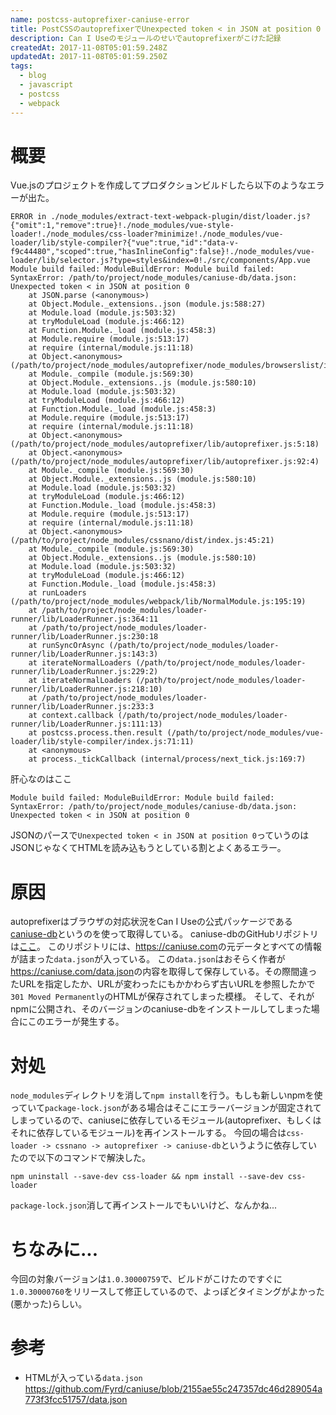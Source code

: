 ```yaml
---
name: postcss-autoprefixer-caniuse-error
title: PostCSSのautoprefixerでUnexpected token < in JSON at position 0
description: Can I Useのモジュールのせいでautoprefixerがこけた記録
createdAt: 2017-11-08T05:01:59.248Z
updatedAt: 2017-11-08T05:01:59.250Z
tags:
  - blog
  - javascript
  - postcss
  - webpack
---
```

# 概要

Vue.jsのプロジェクトを作成してプロダクションビルドしたら以下のようなエラーが出た。

```shell
ERROR in ./node_modules/extract-text-webpack-plugin/dist/loader.js?{"omit":1,"remove":true}!./node_modules/vue-style-loader!./node_modules/css-loader?minimize!./node_modules/vue-loader/lib/style-compiler?{"vue":true,"id":"data-v-f9c44480","scoped":true,"hasInlineConfig":false}!./node_modules/vue-loader/lib/selector.js?type=styles&index=0!./src/components/App.vue
Module build failed: ModuleBuildError: Module build failed: SyntaxError: /path/to/project/node_modules/caniuse-db/data.json: Unexpected token < in JSON at position 0
    at JSON.parse (<anonymous>)
    at Object.Module._extensions..json (module.js:588:27)
    at Module.load (module.js:503:32)
    at tryModuleLoad (module.js:466:12)
    at Function.Module._load (module.js:458:3)
    at Module.require (module.js:513:17)
    at require (internal/module.js:11:18)
    at Object.<anonymous> (/path/to/project/node_modules/autoprefixer/node_modules/browserslist/index.js:5:15)
    at Module._compile (module.js:569:30)
    at Object.Module._extensions..js (module.js:580:10)
    at Module.load (module.js:503:32)
    at tryModuleLoad (module.js:466:12)
    at Function.Module._load (module.js:458:3)
    at Module.require (module.js:513:17)
    at require (internal/module.js:11:18)
    at Object.<anonymous> (/path/to/project/node_modules/autoprefixer/lib/autoprefixer.js:5:18)
    at Object.<anonymous> (/path/to/project/node_modules/autoprefixer/lib/autoprefixer.js:92:4)
    at Module._compile (module.js:569:30)
    at Object.Module._extensions..js (module.js:580:10)
    at Module.load (module.js:503:32)
    at tryModuleLoad (module.js:466:12)
    at Function.Module._load (module.js:458:3)
    at Module.require (module.js:513:17)
    at require (internal/module.js:11:18)
    at Object.<anonymous> (/path/to/project/node_modules/cssnano/dist/index.js:45:21)
    at Module._compile (module.js:569:30)
    at Object.Module._extensions..js (module.js:580:10)
    at Module.load (module.js:503:32)
    at tryModuleLoad (module.js:466:12)
    at Function.Module._load (module.js:458:3)
    at runLoaders (/path/to/project/node_modules/webpack/lib/NormalModule.js:195:19)
    at /path/to/project/node_modules/loader-runner/lib/LoaderRunner.js:364:11
    at /path/to/project/node_modules/loader-runner/lib/LoaderRunner.js:230:18
    at runSyncOrAsync (/path/to/project/node_modules/loader-runner/lib/LoaderRunner.js:143:3)
    at iterateNormalLoaders (/path/to/project/node_modules/loader-runner/lib/LoaderRunner.js:229:2)
    at iterateNormalLoaders (/path/to/project/node_modules/loader-runner/lib/LoaderRunner.js:218:10)
    at /path/to/project/node_modules/loader-runner/lib/LoaderRunner.js:233:3
    at context.callback (/path/to/project/node_modules/loader-runner/lib/LoaderRunner.js:111:13)
    at postcss.process.then.result (/path/to/project/node_modules/vue-loader/lib/style-compiler/index.js:71:11)
    at <anonymous>
    at process._tickCallback (internal/process/next_tick.js:169:7)
```

肝心なのはここ

```shell
Module build failed: ModuleBuildError: Module build failed: SyntaxError: /path/to/project/node_modules/caniuse-db/data.json: Unexpected token < in JSON at position 0
```

JSONのパースで`Unexpected token < in JSON at position 0`っていうのはJSONじゃなくてHTMLを読み込もうとしている割とよくあるエラー。

# 原因

autoprefixerはブラウザの対応状況をCan I Useの公式パッケージである[caniuse-db](https://www.npmjs.com/package/caniuse-db)というのを使って取得している。
caniuse-dbのGitHubリポジトリは[ここ](https://github.com/Fyrd/caniuse)。
このリポジトリには、<https://caniuse.com>の元データとすべての情報が詰まった`data.json`が入っている。
この`data.json`はおそらく作者が<https://caniuse.com/data.json>の内容を取得して保存している。その際間違ったURLを指定したか、URLが変わったにもかかわらず古いURLを参照したかで`301 Moved Permanently`のHTMLが保存されてしまった模様。
そして、それがnpmに公開され、そのバージョンのcaniuse-dbをインストールしてしまった場合にこのエラーが発生する。

# 対処

`node_modules`ディレクトリを消して`npm install`を行う。もしも新しいnpmを使っていて`package-lock.json`がある場合はそこにエラーバージョンが固定されてしまっているので、caniuseに依存しているモジュール(autoprefixer、もしくはそれに依存しているモジュール)を再インストールする。
今回の場合は`css-loader -> cssnano -> autoprefixer -> caniuse-db`というように依存していたので以下のコマンドで解決した。
```shell
npm uninstall --save-dev css-loader && npm install --save-dev css-loader
```

`package-lock.json`消して再インストールでもいいけど、なんかね...

# ちなみに...

今回の対象バージョンは`1.0.30000759`で、ビルドがこけたのですぐに`1.0.30000760`をリリースして修正しているので、よっぽどタイミングがよかった(悪かった)らしい。

# 参考

- HTMLが入っている`data.json`
  <https://github.com/Fyrd/caniuse/blob/2155ae55c247357dc46d289054a773f3fcc51757/data.json>

